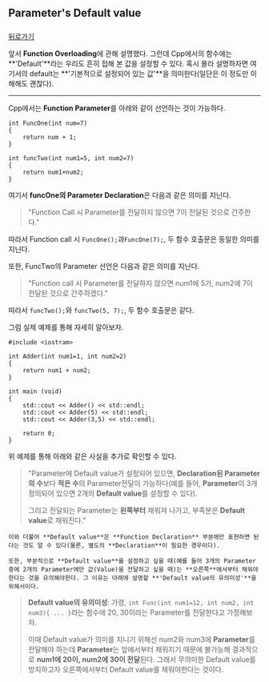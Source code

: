## Parameter's Default value  

##### 

[뒤로가기](/c++/README.md)

앞서 **Function Overloading**에 관해 설명했다. 그런데 Cpp에서의 함수에는 **'Default'**라는 우리도 흔히 접해 본 값을 설정할 수 있다. 혹시 몰라 설명하자면 여기서의 default는 **'기본적으로 설정되어 있는 값'**을 의미한다(일단은 이 정도만 이해해도 괜찮다).  

---

Cpp에서는 **Function Parameter**를 아래와 같이 선언하는 것이 가능하다.  

```
int FuncOne(int num=7)
{
	return num + 1;
}

int funcTwo(int num1=5, int num2=7)
{
	return num1+num2;
}
```

여기서 **funcOne의 Parameter Declaration**은 다음과 같은 의미를 지닌다.  

> "Function Call 시 Parameter를 전달하지 않으면 7이 전달된 것으로 간주한다."  

따라서 Function call 시 `FuncOne();`과`FuncOne(7);`, 두 함수 호출문은 동일한 의미를 지닌다.  

또한, FuncTwo의 Parameter 선언은 다음과 같은 의미를 지닌다.  

> "Function call 시 Parameter를 전달하지 않으면 num1에 5가, num2에 7이 전달된 것으로 간주하겠다."  

따라서 `funcTwo();`와 `funcTwo(5, 7);`, 두 함수 호출문은 같다.  

그럼 실제 예제를 통해 자세히 알아보자.  

```
#include <iostram>

int Adder(int num1=1, int num2=2)
{
	return num1 + num2;
}

int main (void) 
{
	std::cout << Adder() << std::endl;
	std::cout << Adder(5) << std::endl;
	std::cout << Adder(3,5) << std::endl;

	return 0;
}
```

위 예제를 통해 아래와 같은 사실을 추가로 확인할 수 있다.  

> "Parameter에 Default value가 설정되어 있으면, **Declaration된 Parameter의 수**보다 **적은 수**의 Parameter전달이 가능하다(예를 들어, **Parameter**이 3개 정의되어 있으면 2개의 **Default value**를 설정할 수 있다).  
>
> 그리고 전달되는 Parameter는 **왼쪽부터** 채워져 나가고, 부족분은 **Default value**로 채워진다."  

```
이와 더불어 **Default value**은 **Function Declaration** 부분에만 표현하면 된다는 것도 알 수 있다(물론, 별도의 **Declaration**이 필요한 경우이다).
```
  
```
또한, 부분적으로 **Default value**를 설정하고 싶을 때(예를 들어 3개의 Parameter 중에 2개의 Parameter에만 값(Value)을 전달하고 싶을 때)는 **오른쪽**에서부터 채워야한다는 것을 유의해야한다. 그 이유는 아래에 설명할 **'Default value의 유의미성'**을 위해서이다.  
```

> **Default value의 유의미성**: 가령, `int Func(int num1=12, int num2, int num3){ ... }`라는 함수에 20, 30이라는 Parameter를 전달한다고 가정해보자.  
>
> 이때 Default value가 의미를 지니기 위해선 num2와 num3에 **Parameter**를 전달해야 하는데 **Parameter**는 앞에서부터 채워지기 때문에 불가능해 결과적으로 **num1에 20이, num2에 30이 전달**된다. 그래서 무의미한 Default value를 방지하고자 오른쪽에서부터 Default value를 채워야한다는 것이다.  
